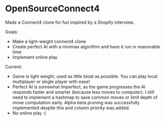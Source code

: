 # OpenSourceConnect4

Made a Connect4 clone for fun inspired by a Shopify interview. 

Goals:
* Make a light-weight connect4 clone
* Create perfect AI with a minimax algorithm and have it run in reasonable time
* Implement online play

Current:
* Game is light weight, used as little bloat as possible. You can play local multiplayer or single player with ease!
* Perfect AI is somewhat imperfect, as the game progresses the AI responds faster and smarter (because less moves to computer). I still need to implement a hashmap to save common moves or limit depth of move computation early. Alpha beta pruning was successfully implemented despite this and column priority was added.
* No online play :( 
